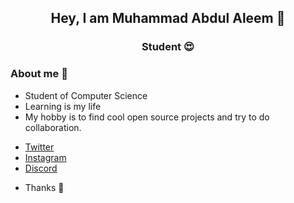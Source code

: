<h2 align="center"> Hey, I am 
Muhammad Abdul Aleem 👋 </h2>
<h3 align="center"> Student 😍 </h3>

### About me 🤵
* Student of Computer Science
* Learning is my life
* My hobby is to find cool open source projects and try to do collaboration.
- [Twitter](https://twitter.com/aleem_aheer)
- [Instagram](https://www.instagram.com/aleem_aheer/)
- [Discord](https://discord.com/users/937809898102747207)
* Thanks 🎉
